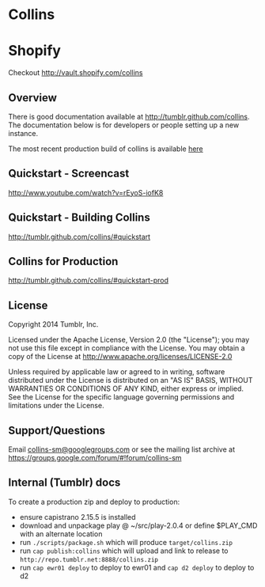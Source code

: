 # Collins

# Shopify

Checkout http://vault.shopify.com/collins

## Overview

There is good documentation available at http://tumblr.github.com/collins. The
documentation below is for developers or people setting up a new instance.

The most recent production build of collins is available [here](http://tumblr.github.com/collins/downloads.html)

## Quickstart - Screencast

http://www.youtube.com/watch?v=rEyoS-iofK8

## Quickstart - Building Collins

http://tumblr.github.com/collins/#quickstart

## Collins for Production

http://tumblr.github.com/collins/#quickstart-prod

## License

Copyright 2014 Tumblr, Inc.

Licensed under the Apache License, Version 2.0 (the "License");
you may not use this file except in compliance with the License.
You may obtain a copy of the License at http://www.apache.org/licenses/LICENSE-2.0

Unless required by applicable law or agreed to in writing, software
distributed under the License is distributed on an "AS IS" BASIS,
WITHOUT WARRANTIES OR CONDITIONS OF ANY KIND, either express or implied.
See the License for the specific language governing permissions and
limitations under the License.

## Support/Questions

Email collins-sm@googlegroups.com or see the mailing list archive at https://groups.google.com/forum/#!forum/collins-sm

## Internal (Tumblr) docs

To create a production zip and deploy to production:
  - ensure capistrano 2.15.5 is installed
  - download and unpackage play @ ~/src/play-2.0.4 or define $PLAY_CMD with an alternate location
  - run `./scripts/package.sh` which will produce `target/collins.zip`
  - run `cap publish:collins` which will upload and link to release to `http://repo.tumblr.net:8888/collins.zip`
  - run `cap ewr01 deploy` to deploy to ewr01 and `cap d2 deploy` to deploy to d2
